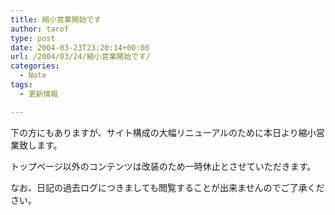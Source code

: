 ```yaml
---
title: 縮小営業開始です
author: tarof
type: post
date: 2004-03-23T23:20:14+00:00
url: /2004/03/24/縮小営業開始です/
categories:
  - Note
tags:
  - 更新情報

---
```

下の方にもありますが、サイト構成の大幅リニューアルのために本日より縮小営業致します。
  
トップページ以外のコンテンツは改装のため一時休止とさせていただきます。
  
なお、日記の過去ログにつきましても閲覧することが出来ませんのでご了承ください。